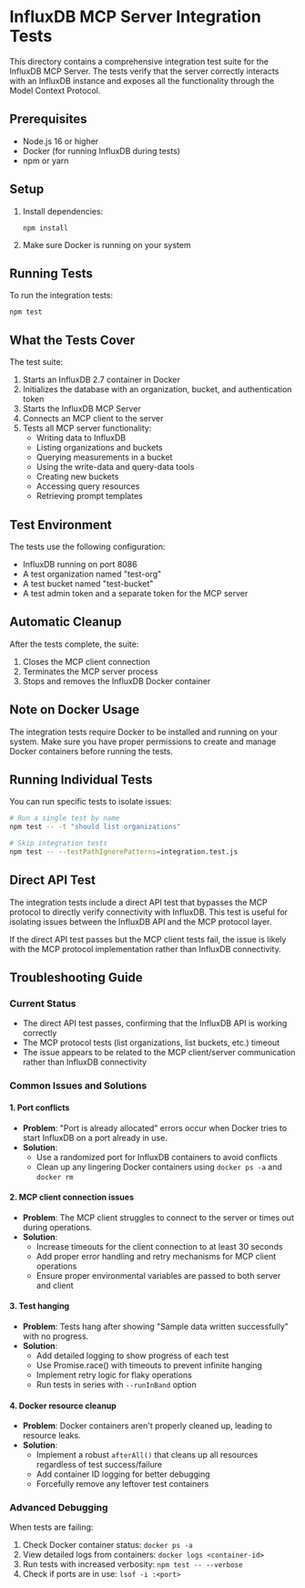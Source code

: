 # InfluxDB MCP Server Integration Tests

This directory contains a comprehensive integration test suite for the InfluxDB MCP Server. The tests verify that the server correctly interacts with an InfluxDB instance and exposes all the functionality through the Model Context Protocol.

## Prerequisites

- Node.js 16 or higher
- Docker (for running InfluxDB during tests)
- npm or yarn

## Setup

1. Install dependencies:

   ```
   npm install
   ```

2. Make sure Docker is running on your system

## Running Tests

To run the integration tests:

```
npm test
```

## What the Tests Cover

The test suite:

1. Starts an InfluxDB 2.7 container in Docker
2. Initializes the database with an organization, bucket, and authentication token
3. Starts the InfluxDB MCP Server
4. Connects an MCP client to the server
5. Tests all MCP server functionality:
   - Writing data to InfluxDB
   - Listing organizations and buckets
   - Querying measurements in a bucket
   - Using the write-data and query-data tools
   - Creating new buckets
   - Accessing query resources
   - Retrieving prompt templates

## Test Environment

The tests use the following configuration:

- InfluxDB running on port 8086
- A test organization named "test-org"
- A test bucket named "test-bucket"
- A test admin token and a separate token for the MCP server

## Automatic Cleanup

After the tests complete, the suite:

1. Closes the MCP client connection
2. Terminates the MCP server process
3. Stops and removes the InfluxDB Docker container

## Note on Docker Usage

The integration tests require Docker to be installed and running on your system. Make sure you have proper permissions to create and manage Docker containers before running the tests.

## Running Individual Tests

You can run specific tests to isolate issues:

```bash
# Run a single test by name
npm test -- -t "should list organizations"

# Skip integration tests
npm test -- --testPathIgnorePatterns=integration.test.js
```

## Direct API Test

The integration tests include a direct API test that bypasses the MCP protocol to directly verify connectivity with InfluxDB. This test is useful for isolating issues between the InfluxDB API and the MCP protocol layer.

If the direct API test passes but the MCP client tests fail, the issue is likely with the MCP protocol implementation rather than InfluxDB connectivity.

## Troubleshooting Guide

### Current Status

- The direct API test passes, confirming that the InfluxDB API is working correctly
- The MCP protocol tests (list organizations, list buckets, etc.) timeout
- The issue appears to be related to the MCP client/server communication rather than InfluxDB connectivity

### Common Issues and Solutions

#### 1. Port conflicts

- **Problem**: "Port is already allocated" errors occur when Docker tries to start InfluxDB on a port already in use.
- **Solution**:
  - Use a randomized port for InfluxDB containers to avoid conflicts
  - Clean up any lingering Docker containers using `docker ps -a` and `docker rm`

#### 2. MCP client connection issues

- **Problem**: The MCP client struggles to connect to the server or times out during operations.
- **Solution**:
  - Increase timeouts for the client connection to at least 30 seconds
  - Add proper error handling and retry mechanisms for MCP client operations
  - Ensure proper environmental variables are passed to both server and client

#### 3. Test hanging

- **Problem**: Tests hang after showing "Sample data written successfully" with no progress.
- **Solution**:
  - Add detailed logging to show progress of each test
  - Use Promise.race() with timeouts to prevent infinite hanging
  - Implement retry logic for flaky operations
  - Run tests in series with `--runInBand` option

#### 4. Docker resource cleanup

- **Problem**: Docker containers aren't properly cleaned up, leading to resource leaks.
- **Solution**:
  - Implement a robust `afterAll()` that cleans up all resources regardless of test success/failure
  - Add container ID logging for better debugging
  - Forcefully remove any leftover test containers

### Advanced Debugging

When tests are failing:

1. Check Docker container status: `docker ps -a`
2. View detailed logs from containers: `docker logs <container-id>`
3. Run tests with increased verbosity: `npm test -- --verbose`
4. Check if ports are in use: `lsof -i :<port>`
